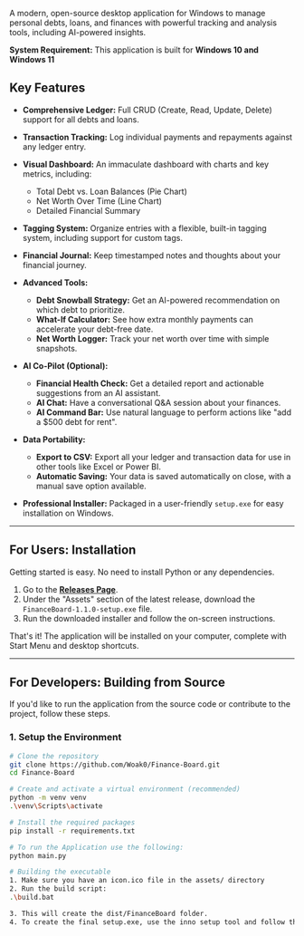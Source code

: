 A modern, open-source desktop application for Windows to manage personal debts, loans, and finances with powerful tracking and analysis tools, including AI-powered insights.

**System Requirement:** This application is built for **Windows 10 and Windows 11**

## Key Features

- **Comprehensive Ledger:** Full CRUD (Create, Read, Update, Delete) support for all debts and loans.

- **Transaction Tracking:** Log individual payments and repayments against any ledger entry.

- **Visual Dashboard:** An immaculate dashboard with charts and key metrics, including:
  - Total Debt vs. Loan Balances (Pie Chart)
  - Net Worth Over Time (Line Chart)
  - Detailed Financial Summary

- **Tagging System:** Organize entries with a flexible, built-in tagging system, including support for custom tags.

- **Financial Journal:** Keep timestamped notes and thoughts about your financial journey.

- **Advanced Tools:**
  - **Debt Snowball Strategy:** Get an AI-powered recommendation on which debt to prioritize.
  - **What-If Calculator:** See how extra monthly payments can accelerate your debt-free date.
  - **Net Worth Logger:** Track your net worth over time with simple snapshots.

- **AI Co-Pilot (Optional):**
  - **Financial Health Check:** Get a detailed report and actionable suggestions from an AI assistant.
  - **AI Chat:** Have a conversational Q&A session about your finances.
  - **AI Command Bar:** Use natural language to perform actions like "add a $500 debt for rent".

- **Data Portability:**
  - **Export to CSV:** Export all your ledger and transaction data for use in other tools like Excel or Power BI.
  - **Automatic Saving:** Your data is saved automatically on close, with a manual save option available.

- **Professional Installer:** Packaged in a user-friendly `setup.exe` for easy installation on Windows.

---

## For Users: Installation

Getting started is easy. No need to install Python or any dependencies.

1.  Go to the [**Releases Page**](https://github.com/Woak0/Finance-Board/releases/latest).
2.  Under the "Assets" section of the latest release, download the `FinanceBoard-1.1.0-setup.exe` file.
3.  Run the downloaded installer and follow the on-screen instructions.

That's it! The application will be installed on your computer, complete with Start Menu and desktop shortcuts.

---

## For Developers: Building from Source

If you'd like to run the application from the source code or contribute to the project, follow these steps.

### 1. Setup the Environment

```bash
# Clone the repository
git clone https://github.com/Woak0/Finance-Board.git
cd Finance-Board

# Create and activate a virtual environment (recommended)
python -m venv venv
.\venv\Scripts\activate

# Install the required packages
pip install -r requirements.txt

# To run the Application use the following:
python main.py

# Building the executable
1. Make sure you have an icon.ico file in the assets/ directory
2. Run the build script:
.\build.bat

3. This will create the dist/FinanceBoard folder.
4. To create the final setup.exe, use the inno setup tool and follow the steps in the wizard.
```

